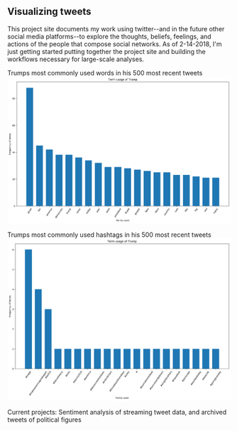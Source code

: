 ## Visualizing tweets 

This project site documents my work using twitter--and in the future other social media platforms--to explore the thoughts, beliefs, feelings, and actions of the people that compose social networks. As of 2-14-2018, I'm just getting started putting together the project site and building the workflows necessary for large-scale analyses.

Trumps most commonly used words in his 500 most recent tweets
![Trumps most commonly used words in his 500 most recent tweets](/figures/terms.png)

Trumps most commonly used hashtags in his 500 most recent tweets
![Trumps most commonly used hashtags in his 500 most recent tweets](/figures/hashtags.png)

Current projects: Sentiment analysis of streaming tweet data, and archived tweets of political figures



